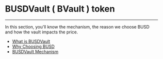 # BUSDVault ( BVault ) token
---

In this section, you'll know the mechanism, the reason we choose BUSD and how the vault impacts the price.

* [What is BUSDVault](./Whatis.md)
* [Why Choosing BUSD](./WhyChoose.md)
* [BUSDVault Mechanism](./Mechanism.md)